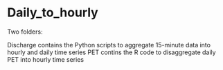# Daily_to_hourly
Two folders:

Discharge contains the Python scripts to aggregate 15-minute data into hourly and daily time series
PET contins the R code to disaggregate daily PET into hourly time series
